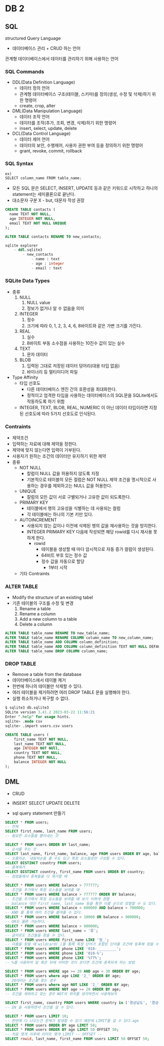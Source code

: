# DB 2

## SQL

structured Query Language

- 데이터베이스 관리 + CRUD 하는 언어

관계형 데이터베이스에서 데이터를 관리하기 위해 사용하는 언어

### SQL Commands

- DDL(Data Definition Language)
    - 데이터 정의 언어
    - 관계형 데이터베이스 구조(테이블, 스키마)를 정의(생성, 수정 및 삭제)하기 위한 명령어
    - create, crop, alter
- DML(Data Manipulation Language)
    - 데이터 조작 언어
    - 데이터를 조작(추가, 조회, 변경, 삭제)하기 위한 명령어
    - insert, select, update, delete
- DCL(Data Control Language)
    - 데이터 제어 언어
    - 데이터의 보안, 수행제어, 사용자 권한 부여 등을 정의하기 위한 명령어
    - grant, revoke, commit, rollback

### SQL Syntax

```jsx
ex)
SELECT column_name FROM table_name;
```

- 모든 SQL 문은 SELECT, INSERT, UPDATE 등과 같은 키워드로 시작하고 하나의 statement는 세미콜론으로 끝난다.
- 대소문자 구분 X - but, 대문자 작성 권장

```sql
CREATE TABLE contacts (
  name TEXT NOT NULL,
  age INTEGER NOT NULL,
  email TEXT NOT NULL UNIQUE
);

ALTER TABLE contacts RENAME TO new_contacts;
```

```sql
sqlite explorer
	- ddl.sqlite3
		- new_contacts
			- name : text
			- age : integer
			- email : text
```

### SQLite Data Types

- 종류
    1. NULL
        1. NULL value
        2. 정보가 없거나 알 수 없음을 의미
    2. INTEGER
        1. 정수
        2. 크기에 따라 0, 1, 2, 3, 4, 6, 8바이트와 같은 가변 크기를 가진다.
    3. REAL
        1. 실수
        2. 8바이트 부동 소수점을 사용하는 10진수 값이 있는 실수
    4. TEXT
        1. 문자 데이터
    5. BLOB
        1. 입력된 그대로 저장된 데이터 덩어리(대용 타입 없음)
        2. 바이너리 등 멀티미디어 파일
- Type Affinity
    - 타입 선호도
        - 다른 데이터베이스 엔진 간의 호환성을 최대화한다.
        - 정적이고 엄격한 타입을 사용하는 데이터베이스의 SQL문을 SQLite에서도 작동하도록 하기 위함
    - INTEGER, TEXT, BLOB, REAL, NUMERIC 이 아닌 데이터 타입이라면 지정된 선호도에 따라 5가지 선호도로 인식된다.
    

### Contraints

- 제약조건
- 입력하는 자료에 대해 제약을 정한다.
- 제약에 맞지 않는다면 입력이 거부된다.
- 사용자가 원하는 조건의 데이터만 유지하기 위한 제약
- 종류
    - NOT NULL
        - 칼럼이 NULL 값을 허용하지 않도록 지정
        - 기본적으로 테이블의 모든 컬럼은 NOT NULL 제약 조건을 명시적으로 사용하는 경우를 제외하고는 NULL 값을 허용한다.
    - UNIQUE
        - 칼럼의 모든 값이 서로 구별되거나 고유한 값이 되도록한다.
    - PRIMARY KEY
        - 테이블에서 행의 고유성을 식별하는 데 사용되는 컬럼
        - 각 테이블에는 하나의 기본 키만 있다.
    - AUTOINCREMENT
        - 사용되지 않는 값이나 이전에 삭제된 행의 값을 재사용하는 것을 방지한다.
        - INTEGER PRIMARY KEY 다음에 작성되면 해당 rowid를 다시 재사용 못하게 한다.
            - rowid
                - 테이블을 생성할 때 마다 암시적으로 자동 증가 컬럼이 생성된다.
                - 64비트 부호 있는 정수 값
                - 정수 값을 자동으로 할당
                    - 1부터 시작
    - 기타 Contraints
    

### ALTER TABLE

- Modify the structure of an existing tabel
- 기존 테이블의 구조를 수정 및 변경
    1. Rename a table
    2. Rename a column
    3. Add a new column to a table
    4. Delete a column

```sql
ALTER TABLE table_name RENAME TO new_table_name;
ALTER TABLE table_name RENAME COLUMN column_name TO new_column_name;
ALTER TABLE table_name ADD COLUMN column_definition;
ALTER TABLE table_name ADD COLUMN column_definition TEXT NOT NULL DEFAULT'no address';
ALTER TABLE table_name DROP COLUMN column_name;
```

### DROP TABLE

- Remove a table from the database
- 데이터베이스에서 테이블 제거
- 한번에 하나의 테이블만 삭제할 수 있다.
- 여러 테이블을 제거하려면 여러 DROP TABLE 문을 실행해야 한다.
- 실행 취소하거나 복구할 수 없다.

```sql
$ sqlite3 db.sqlite3
SQLite version 3.41.2 2023-03-22 11:56:21
Enter ".help" for usage hints.
sqlite> .mode csv
sqlite> .import users.csv users
```

```sql
CREATE TABLE users (
    first_name TEXT NOT NULL,
    last_name TEXT NOT NULL,
    age INTEGER NOT NUll,
    country TEXT NOT NULL,
    phone TEXT NOT NULL,
    balance INTEGER NOT NULL
);
```

## DML

- CRUD
- INSERT SELECT UPDATE DELETE

- sql query statement 만들기

```sql
SELECT * FROM users;
-- 전체
SELECT first_name, last_name FROM users;
-- 필요한 요소들을 뽑아내는 것

SELECT * FROM users ORDER BY last_name;
-- 순서를 주는 것
SELECT last_name, first_name, balance, age FROM users ORDER BY age, balance DESC;
-- 오름차순, 내림차순을 줄 수도 있고 특정 요소들로만 구성할 수 있다.
SELECT DISTINCT country FROM users;
-- 중복제거
SELECT DISTINCT country, first_name FROM users ORDER BY country;
-- 컴럼들에서 중복들을 다 제거할 때 

SELECT * FROM users WHERE balance > 777777;
-- 조건을 추가해서 특정 요소들을 보여줄 떄
SELECT * FROM users WHERE balance > 777777 ORDER BY balance;
-- 조건을 추가해서 특정 요소들을 보여줄 떄 보기 이쁘게 정렬
-- balance 대신 first_name, last_name 등을 통한 이름 순으로 정렬할 수 도 있다.
SELECT * FROM users WHERE balance < 800000 AND balance > 700000;
-- AND 를 통해 여러 조건을 붙여줄 수 있다.
SELECT * FROM users WHERE balance < 10000 OR balance > 900000;
-- OR도 물론 가능하다.
SELECT * FROM users WHERE balance > 900000;
SELECT * FROM users WHERE last_name = '류';
-- 글자로도 조건들을 찾을 수 있다.
SELECT * FROM users WHERE first_name LIKE '정_';
-- 이름을 찾을 때 wildcard(_)를 통해 특정 단어가 포함된 단어를 조건에 등록해 찾을 수 있다.
SELECT * FROM users WHERE phone LIKE '010-_________';
SELECT * FROM users WHERE phone LIKE '010-%';
SELECT * FROM users WHERE phone LIKE '%77%';
-- %를 사용하여 앞 혹은 뒤에 어떠한 것이 온다면 조건에 충족되게 하는 방법

SELECT * FROM users WHERE age >= 20 AND age < 30 ORDER BY age;
SELECT * FROM users where age LIKE '2_' ORDER BY age;
-- 20대라는 조건을 찾는 경우
SELECT * FROM users where age NOT LIKE '2_' ORDER BY age;
SELECT * FROM users WHERE NOT age >= 20 ORDER BY age;
-- 조건을 제외하고 찾는 경우 NOT의 위치를 생각하면서 사용해보자

SELECT first_name, country FROM users WHERE country in ('경상남도', '경상북도');
-- IN 을 사용하면서 조건을 걸 수 있다.

SELECT * FROM users LIMIT 10;
-- 한번에 다 나오는건 문제가 발생할 수 있기 떄문에 LIMIT를 걸 수 있다.age
SELECT * FROM users ORDER BY age LIMIT 50;
SELECT * FROM users ORDER BY age LIMIT 50 OFFSET 50;
-- 처음 몇개 이후에 리미트 몇개 LIMIT -- OFFSET --
SELECT rowid, last_name, first_name FROM users LIMIT 50 OFFSET 50;
```